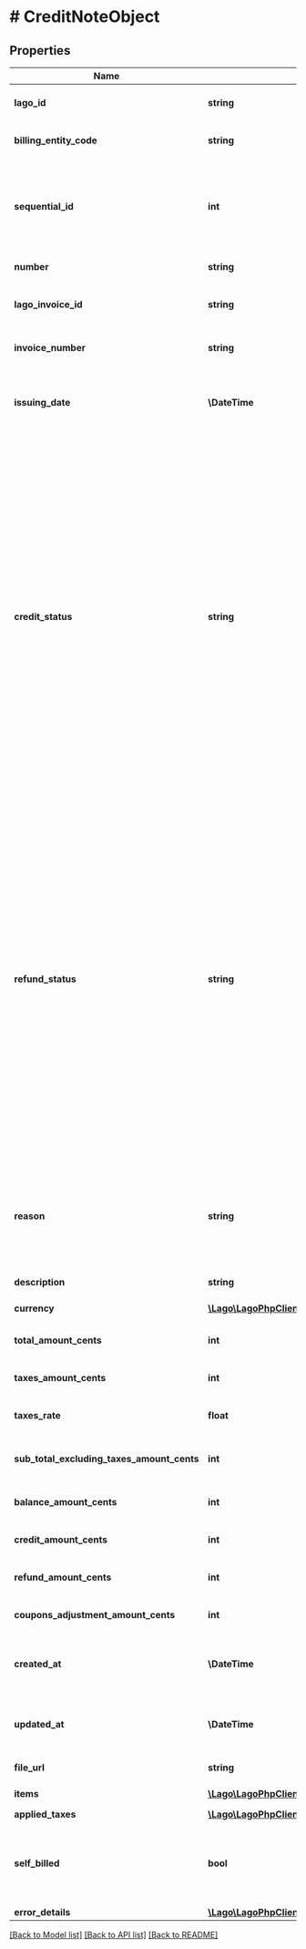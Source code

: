 # # CreditNoteObject

## Properties

Name | Type | Description | Notes
------------ | ------------- | ------------- | -------------
**lago_id** | **string** | The credit note unique identifier, created by Lago. |
**billing_entity_code** | **string** | The unique code of the billing entity associated with the credit note. |
**sequential_id** | **int** | The sequential identifier of the credit note, specifically scoped on the associated invoice. It provides a unique numerical identifier for the credit note within the context of the invoice. |
**number** | **string** | The credit note unique number. |
**lago_invoice_id** | **string** | Unique identifier assigned to the invoice that the credit note belongs to |
**invoice_number** | **string** | The invoice unique number, related to the credit note. |
**issuing_date** | **\DateTime** | The date of creation of the credit note. It follows the ISO 8601 date format and provides the specific date when the credit note was created. |
**credit_status** | **string** | The status of the credit portion of the credit note. It indicates the current state or condition of the credit amount associated with the credit note. The possible values for this field are:  - &#x60;available&#x60;: this status indicates that an amount remains available for future usage. The credit can be applied towards future transactions or invoices. - &#x60;consumed&#x60;: this status indicates that the credit amount has been fully consumed. The remaining amount is 0, indicating that the credit has been utilized in its entirety. - &#x60;voided&#x60;: this status indicates that the remaining amount of the credit cannot be used any further. The credit has been voided and is no longer available for application or redemption. | [optional]
**refund_status** | **string** | The status of the refund portion of the credit note. It indicates the current state or condition of the refund associated with the credit note. The possible values for this field are:  - &#x60;pending&#x60;: this status indicates that the refund is pending execution. The refund request has been initiated but has not been processed or completed yet. - &#x60;succeeded&#x60;: this status indicates that the refund has been successfully executed. The refund amount has been processed and returned to the customer or the designated recipient. - &#x60;failed&#x60;: this status indicates that the refund failed to execute. The refund request encountered an error or unsuccessful processing, and the refund amount could not be returned. | [optional]
**reason** | **string** | The reason of the credit note creation. Possible values are &#x60;duplicated_charge&#x60;, &#x60;product_unsatisfactory&#x60;, &#x60;order_change&#x60;, &#x60;order_cancellation&#x60;, &#x60;fraudulent_charge&#x60; or &#x60;other&#x60;. |
**description** | **string** | The description of the credit note. | [optional]
**currency** | [**\Lago\LagoPhpClient\Model\Currency**](Currency.md) | The currency of the credit note. |
**total_amount_cents** | **int** | The total amount of the credit note, expressed in cents. |
**taxes_amount_cents** | **int** | The tax amount of the credit note, expressed in cents. |
**taxes_rate** | **float** | The tax rate associated with this specific credit note. |
**sub_total_excluding_taxes_amount_cents** | **int** | The subtotal of the credit note excluding any applicable taxes, expressed in cents. |
**balance_amount_cents** | **int** | The remaining credit note amount, expressed in cents. |
**credit_amount_cents** | **int** | The credited amount of the credit note, expressed in cents. |
**refund_amount_cents** | **int** | The refunded amount of the credit note, expressed in cents. |
**coupons_adjustment_amount_cents** | **int** | The pro-rated amount of the coupons applied to the source invoice. |
**created_at** | **\DateTime** | The date when the credit note was created. It is expressed in Coordinated Universal Time (UTC). |
**updated_at** | **\DateTime** | The date when the credit note was last updated. It is expressed in Coordinated Universal Time (UTC). |
**file_url** | **string** | The PDF file of the credit note. | [optional]
**items** | [**\Lago\LagoPhpClient\Model\CreditNoteItemObject[]**](CreditNoteItemObject.md) | Array of credit note&#39;s items. | [optional]
**applied_taxes** | [**\Lago\LagoPhpClient\Model\CreditNoteAppliedTaxObject[]**](CreditNoteAppliedTaxObject.md) |  | [optional]
**self_billed** | **bool** | Indicates if the credit note belongs to self-billed invoice. Self-billing is a process where an organization creates the invoice on behalf of the partner. | [optional]
**error_details** | [**\Lago\LagoPhpClient\Model\CreditNoteErrorDetailsObject[]**](CreditNoteErrorDetailsObject.md) |  | [optional]

[[Back to Model list]](../../README.md#models) [[Back to API list]](../../README.md#endpoints) [[Back to README]](../../README.md)
